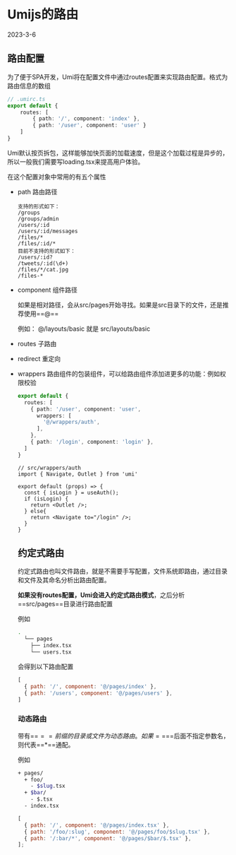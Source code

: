 # Umijs的路由

2023-3-6

## 路由配置

为了便于SPA开发，Umi将在配置文件中通过routes配置来实现路由配置。格式为路由信息的数组

```typescript
// .umirc.ts
export default {
    routes: [
        { path: '/', component: 'index' },
        { path: '/user', component: 'user' }
    ]
}
```

Umi默认按页拆包，这样能够加快页面的加载速度，但是这个加载过程是异步的，所以一般我们需要写loading.tsx来提高用户体验。

在这个配置对象中常用的有五个属性

* path 路由路径 

  ```
  支持的形式如下：
  /groups
  /groups/admin
  /users/:id
  /users/:id/messages
  /files/*
  /files/:id/*
  目前不支持的形式如下：
  /users/:id?
  /tweets/:id(\d+)
  /files/*/cat.jpg
  /files-*
  ```

* component 组件路径

  如果是相对路径，会从src/pages开始寻找。如果是src目录下的文件，还是推荐使用==@==

  例如： @/layouts/basic 就是 src/layouts/basic

* routes 子路由

* redirect 重定向

* wrappers 路由组件的包装组件，可以给路由组件添加进更多的功能：例如权限校验

    ```ts
    export default {
      routes: [
        { path: '/user', component: 'user',
          wrappers: [
            '@/wrappers/auth',
          ],
        },
        { path: '/login', component: 'login' },
      ]
    }
    ```

  ```tsx
  // src/wrappers/auth
  import { Navigate, Outlet } from 'umi'
   
  export default (props) => {
    const { isLogin } = useAuth();
    if (isLogin) {
      return <Outlet />;
    } else{
      return <Navigate to="/login" />;
    }
  }
  ```

  ## 约定式路由

  约定式路由也叫文件路由，就是不需要手写配置，文件系统即路由，通过目录和文件及其命名分析出路由配置。

  **如果没有routes配置，Umi会进入约定式路由模式**，之后分析==src/pages==目录进行路由配置

  例如

  ```bash
  .
    └── pages
      ├── index.tsx
      └── users.tsx
  ```

  会得到以下路由配置

  ```javascript
  [
    { path: '/', component: '@/pages/index' },
    { path: '/users', component: '@/pages/users' },
  ]
  ```

  ### 动态路由

  带有==$==前缀的目录或文件为动态路由。如果==$==后面不指定参数名，则代表==*==通配。

  例如

  ```bash
  + pages/
    + foo/
      - $slug.tsx
    + $bar/
      - $.tsx
    - index.tsx
  ```

  ```javascript
  [
    { path: '/', component: '@/pages/index.tsx' },
    { path: '/foo/:slug', component: '@/pages/foo/$slug.tsx' },
    { path: '/:bar/*', component: '@/pages/$bar/$.tsx' },
  ];
  ```

  

